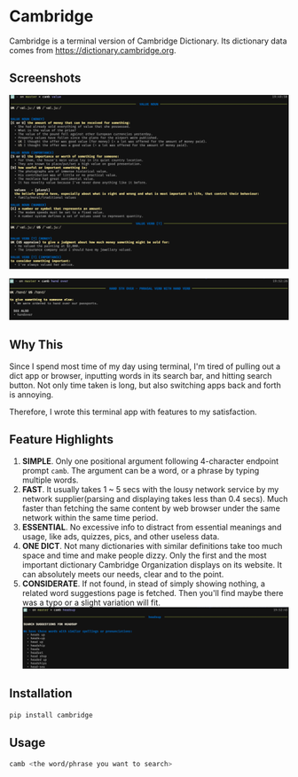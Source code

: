 # Cambridge

Cambridge is a terminal version of Cambridge Dictionary. Its dictionary data comes from https://dictionary.cambridge.org.

## Screenshots
![Search for a word](/screenshots/word.png)

![Search for a phrase](/screenshots/phrase.png)

## Why This
Since I spend most time of my day using terminal, I'm tired of pulling out a dict app or browser, inputting words in its search bar, and hitting search button. Not only time taken is long, but also switching apps back and forth is annoying. 

Therefore, I wrote this terminal app with features to my satisfaction.

## Feature Highlights
1. **SIMPLE**. Only one positional argument following 4-character endpoint prompt `camb`. The argument can be a word, or a phrase by typing multiple words.
2. **FAST**. It usually takes 1 ~ 5 secs with the lousy network service by my network supplier(parsing and displaying takes less than 0.4 secs). Much faster than fetching the same content by web browser under the same network within the same time period.
3. **ESSENTIAL**. No excessive info to distract from essential meanings and usage, like ads, quizzes, pics, and other useless data.
4. **ONE DICT**. Not many dictionaries with similar definitions take too much space and time and make people dizzy. Only the first and the most important dictionary Cambridge Organization displays on its website. It can absolutely meets our needs, clear and to the point.
5. **CONSIDERATE**. If not found, in stead of simply showing nothing, a related word suggestions page is fetched. Then you'll find maybe there was a typo or a slight variation will fit.
![Search for one word](/screenshots/not_found.png)

## Installation
```python
pip install cambridge
```

## Usage
```bash
camb <the word/phrase you want to search>  
```



